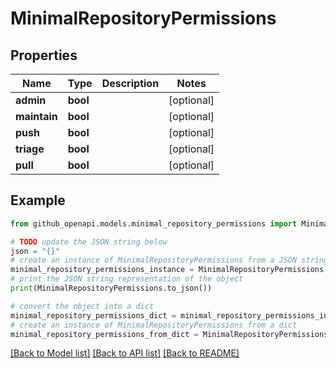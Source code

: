 # MinimalRepositoryPermissions


## Properties

Name | Type | Description | Notes
------------ | ------------- | ------------- | -------------
**admin** | **bool** |  | [optional] 
**maintain** | **bool** |  | [optional] 
**push** | **bool** |  | [optional] 
**triage** | **bool** |  | [optional] 
**pull** | **bool** |  | [optional] 

## Example

```python
from github_openapi.models.minimal_repository_permissions import MinimalRepositoryPermissions

# TODO update the JSON string below
json = "{}"
# create an instance of MinimalRepositoryPermissions from a JSON string
minimal_repository_permissions_instance = MinimalRepositoryPermissions.from_json(json)
# print the JSON string representation of the object
print(MinimalRepositoryPermissions.to_json())

# convert the object into a dict
minimal_repository_permissions_dict = minimal_repository_permissions_instance.to_dict()
# create an instance of MinimalRepositoryPermissions from a dict
minimal_repository_permissions_from_dict = MinimalRepositoryPermissions.from_dict(minimal_repository_permissions_dict)
```
[[Back to Model list]](../README.md#documentation-for-models) [[Back to API list]](../README.md#documentation-for-api-endpoints) [[Back to README]](../README.md)


